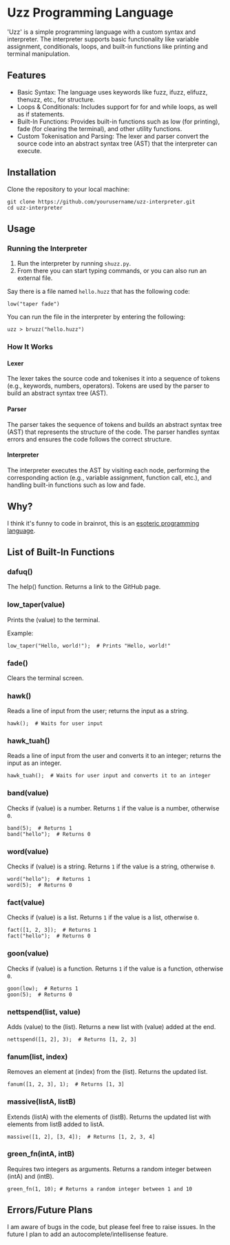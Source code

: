 # Uzz Programming Language

'Uzz' is a simple programming language with a custom syntax and interpreter. The interpreter supports basic functionality like variable assignment, conditionals, loops, and built-in functions like printing and terminal manipulation.

## Features

- Basic Syntax: The language uses keywords like fuzz, ifuzz, elifuzz, thenuzz, etc., for structure.
- Loops & Conditionals: Includes support for for and while loops, as well as if statements.
- Built-In Functions: Provides built-in functions such as low (for printing), fade (for clearing the terminal), and other utility functions.
- Custom Tokenisation and Parsing: The lexer and parser convert the source code into an abstract syntax tree (AST) that the interpreter can execute.

## Installation

Clone the repository to your local machine:
``` 
git clone https://github.com/yourusername/uzz-interpreter.git
cd uzz-interpreter 
```

## Usage

### Running the Interpreter

1. Run the interpreter by running `shuzz.py`.
2. From there you can start typing commands, or you can also run an external file.

Say there is a file named `hello.huzz` that has the following code:
```
low("taper fade")
```
You can run the file in the interpreter by entering the following:
```
uzz > bruzz("hello.huzz")
```

### How It Works

#### Lexer

The lexer takes the source code and tokenises it into a sequence of tokens (e.g., keywords, numbers, operators). Tokens are used by the parser to build an abstract syntax tree (AST).

#### Parser

The parser takes the sequence of tokens and builds an abstract syntax tree (AST) that represents the structure of the code. The parser handles syntax errors and ensures the code follows the correct structure.

#### Interpreter

The interpreter executes the AST by visiting each node, performing the corresponding action (e.g., variable assignment, function call, etc.), and handling built-in functions such as low and fade.

## Why?

I think it's funny to code in brainrot, this is an [esoteric programming language](https://en.wikipedia.org/wiki/Esoteric_programming_language).

## List of Built-In Functions

### dafuq()


The help() function.
Returns a link to the GitHub page.

### low_taper(value)

Prints the (value) to the terminal.

Example:
```
low_taper("Hello, world!");  # Prints "Hello, world!"
```

### fade()

Clears the terminal screen.

### hawk()

Reads a line of input from the user; returns the input as a string.

```
hawk();  # Waits for user input
```

### hawk_tuah()

Reads a line of input from the user and converts it to an integer; returns the input as an integer.

```
hawk_tuah();  # Waits for user input and converts it to an integer
```

### band(value)

Checks if (value) is a number.
Returns `1` if the value is a number, otherwise `0`.

```
band(5);  # Returns 1
band("hello");  # Returns 0
```

### word(value)

Checks if (value) is a string.
Returns `1` if the value is a string, otherwise `0`.

```
word("hello");  # Returns 1
word(5);  # Returns 0
```

### fact(value)

Checks if (value) is a list.
Returns `1` if the value is a list, otherwise `0`.

```
fact([1, 2, 3]);  # Returns 1
fact("hello");  # Returns 0
```

### goon(value)

Checks if (value) is a function.
Returns `1` if the value is a function, otherwise `0`.

```
goon(low);  # Returns 1
goon(5);  # Returns 0
```

### nettspend(list, value)

Adds (value) to the (list).
Returns a new list with (value) added at the end.

```
nettspend([1, 2], 3);  # Returns [1, 2, 3]
```

### fanum(list, index)

Removes an element at (index) from the (list).
Returns the updated list.

```
fanum([1, 2, 3], 1);  # Returns [1, 3]
```

### massive(listA, listB)

Extends (listA) with the elements of (listB).
Returns the updated list with elements from listB added to listA.

```
massive([1, 2], [3, 4]);  # Returns [1, 2, 3, 4]
```

### green_fn(intA, intB)

Requires two integers as arguments.
Returns a random integer between (intA) and (intB).

```
green_fn(1, 10); # Returns a random integer between 1 and 10
```

## Errors/Future Plans

I am aware of bugs in the code, but please feel free to raise issues. In the future I plan to add an autocomplete/intellisense feature.